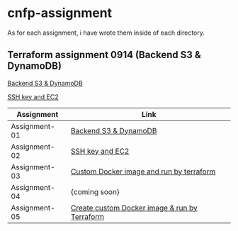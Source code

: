 # cnfp-assignment

As for each assignment, i have wrote them inside of each directory.

## Terraform assignment 0914 (Backend S3 & DynamoDB)

[Backend S3 & DynamoDB](/terraform%20assignment/0914/README.md)

[SSH key and EC2](/terraform%20assignment/0923/sshkeygen_ec2/README.md)

| Assignment | Link |
|------------|------|
| Assignment-01 | [Backend S3 & DynamoDB](/terraform%20assignment/0914/README.md) |
| Assignment-02 | [SSH key and EC2](/terraform%20assignment/0923/sshkeygen_ec2/README.md) |
| Assignment-03| [Custom Docker image and run by terraform](https://mksithu.notion.site/HelloCloud-Assignment-Docker-image-and-Terraform-110d99cce24f80fdbfadc59f25f09fc9) |
| Assignment-04|{coming soon}|
| Assignment-05| [Create custom Docker image & run by Terraform](https://mksithu.notion.site/HelloCloud-Assignment-Create-Custom-Docker-image-Run-by-Terraform-126d99cce24f801cb91fcc50c78480a8) |
